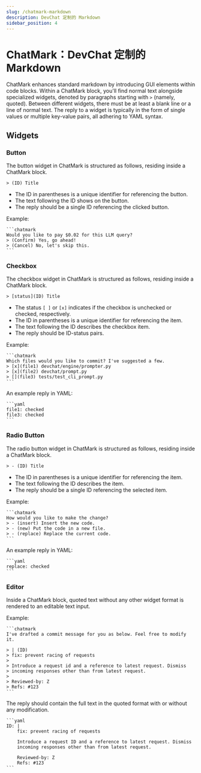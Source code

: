 ```yaml
---
slug: /chatmark-markdown
description: DevChat 定制的 Markdown
sidebar_position: 4
---
```


# ChatMark：DevChat 定制的 Markdown

ChatMark enhances standard markdown by introducing GUI elements within code blocks. Within a ChatMark block, you'll find normal text alongside specialized widgets, denoted by paragraphs starting with `>` (namely, quoted). Between different widgets, there must be at least a blank line or a line of normal text. The reply to a widget is typically in the form of single values or multiple key-value pairs, all adhering to YAML syntax.

## Widgets

### Button

The button widget in ChatMark is structured as follows, residing inside a ChatMark block.

`> (ID) Title`
- The ID in parentheses is a unique identifier for referencing the button.
- The text following the ID shows on the button.
- The reply should be a single ID referencing the clicked button.

Example:

````
```chatmark
Would you like to pay $0.02 for this LLM query?
> (Confirm) Yes, go ahead!
> (Cancel) No, let's skip this.
```
````

### Checkbox

The checkbox widget in ChatMark is structured as follows, residing inside a ChatMark block.

`> [status](ID) Title`

- The status `[ ]` or `[x]` indicates if the checkbox is unchecked or checked, respectively.
- The ID in parentheses is a unique identifier for referencing the item.
- The text following the ID describes the checkbox item.
- The reply should be ID-status pairs.

Example:

````
```chatmark
Which files would you like to commit? I've suggested a few.
> [x](file1) devchat/engine/prompter.py
> [x](file2) devchat/prompt.py
> [](file3) tests/test_cli_prompt.py
```
````

An example reply in YAML:

````
```yaml
file1: checked
file3: checked
```
````

### Radio Button

The radio button widget in ChatMark is structured as follows, residing inside a ChatMark block.

`> - (ID) Title`

- The ID in parentheses is a unique identifier for referencing the item.
- The text following the ID describes the item.
- The reply should be a single ID referencing the selected item.

Example:

````
```chatmark
How would you like to make the change?
> - (insert) Insert the new code.
> - (new) Put the code in a new file.
> - (replace) Replace the current code.
```
````

An example reply in YAML:

````
```yaml
replace: checked
```
````

### Editor

Inside a ChatMark block, quoted text without any other widget format is rendered to an editable text input.

Example:

````
```chatmark
I've drafted a commit message for you as below. Feel free to modify it.

> | (ID)
> fix: prevent racing of requests
>
> Introduce a request id and a reference to latest request. Dismiss
> incoming responses other than from latest request.
>
> Reviewed-by: Z
> Refs: #123
```
````

The reply should contain the full text in the quoted format with or without any modification.

````
```yaml
ID: |
    fix: prevent racing of requests
    
    Introduce a request ID and a reference to latest request. Dismiss
    incoming responses other than from latest request.
    
    Reviewed-by: Z
    Refs: #123
```
````
